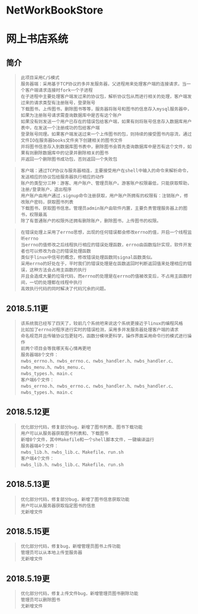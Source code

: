 # NetWorkBookStore
# 网上书店系统

## 简介
>     此项目采用C/S模式
>     服务器端：采用基于TCP协议的多并发服务器，父进程用来处理客户端的连接请求，当一个客户端请求连接时fork一个子进程
>     在子进程中主要处理客户端发过来的协议包，解析协议包从而进行相关的处理，客户端发过来的请求类型有注册账号，登录账号
>     下载图书，上传图书，删除图书等等，服务器将账号和图书的信息存入mysql服务器中，如果为注册账号请求需查询数据库中是否有这个账户
>     如果没有则发送一个用户已存在的错误包给客户端，如果有则将账号信息存入数据库用户表中，在发送一个注册成功的包给客户端
>     登录账号同理。如果客户端发送过来一个上传图书的包，则持续的接受图书内容流，通过文件IO在服务器books文件夹下创建相关的图书文件
>     并将图书信息存入到数据库图书表中，删除图书会首先查询数据库中是否有这个文件，如果有则删除数据库中的记录并删除相关的图书
>     并返回一个删除图书成功包，否则返回一个失败包

>     客户端：通过TCP协议与服务器相连，主要接受用户在shell中输入的命令来解析命令，发送相应的协议包给服务器执行相应的动作
>     账户的类型分三种：游客、用户账户、管理员账户。游客账户权限最低，只能获取帮助，注册/登录账户，退出程序
>     用户账户由用户通过.signup命令注册获取，用户账户所拥有的权限有：注销账户，修改账户密码，获取图书列表
>     下载图书，获取图书信息。管理员admin账户由软件内置，主要负责管理服务器上的图书，权限最高
>     除了有普通账户的权限外还拥有删除账户，删除图书，上传图书的权限。

>     在错误处理上采用了errno思想，出现的任何错误都会修改errno的值，开启一个线程监听errno
>     当errno的值修改之后线程执行相应的错误处理函数，errno由函数指针实现，软件开发者也可以修改为自己的错误处理函数
>     类似于linux中信号的概念，修改错误处理函数同signal函数类似。
>     采用errno的好处在于，平时我们的错误处理是在函数返回时判断返回值来处理相应的错误，这种方法会占用主函数的执行
>     并且会造成大量的垃圾代码，而errno的处理是在errno的值被改变后，不占用主函数时间，一切的处理都在线程中执行
>     高效执行代码的同时解决了代码冗余的问题。

## 2018.5.11更
>     该系统我已经写了四天了，较前几个系统吧来说这个系统更接近于linux的编程风格
>     比如加了errno对程序进行实时的错误检测，采用多并发服务器处理客户端的请求
>     命名规范并且传输协议包更轻巧，函数分模块更科学，操作界面采用命令行的模式进行操作
>     前两个项目会等我哪天有心情再更吧
>     服务器端8个文件：
>     nwbs_errno.h、nwbs_errno.c、nwbs_handler.h、nwbs_handler.c、nwbs_menu.h、nwbs_menu.c、
>     nwbs_types.h、main.c
>     客户端6个文件：
>     nwbs_errno.h、nwbs_errno.c、nwbs_handler.h、nwbs_handler.c、nwbs_types.h、main.c

## 2018.5.12更
>     优化部分代码，修复部分bug，新增了图书列表、图书下载功能
>     用户可以从服务器获取图书列表和、下载图书
>     新增8个文件，其中Makefile和一个shell脚本文件，一键编译运行
>     服务器端4个文件：
>     nwbs_lib.h、nwbs_lib.c、Makefile、run.sh
>     客户端4个文件：
>     nwbs_lib.h、nwbs_lib.c、Makefile、run.sh 

## 2018.5.13更
>     优化部分代码，修复部分bug，新增了图书信息获取功能
>     用户可以从服务器获取指定图书的信息
>     无新增文件

## 2018.5.15更
>     优化部分代码，修复bug，新增管理员图书上传功能
>     管理员可以从本地上传至服务器
>     无新增文件

## 2018.5.19更
>     优化部分代码，修复上传文件bug，新增管理员图书删除功能
>     管理员可以删除图书
>     无新增文件
